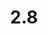 ---
layout: default
title: 2.8
lang: en
headline: |-
  Create Indigenous student mentorship programs
why: |-
  Through Mashkawazìwogamig, uOttawa has already developed and facilitated a number of successful mentorship programs for students in STEM and will continue to engage with these programs. It is now time to begin creating similar educational and mentorship opportunities for students within their faculties.
when: |-
  Short to medium term
how: |-
  We would need to rely on the expertise inherent within interested faculties to develop the most appropriate form of student mentorship programs.
cost: |-
  TBD
who: |-
  Vice-Provost, Academic Affairs \| Vice-Deans
---